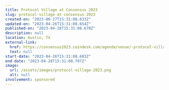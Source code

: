 ```yaml
---
title: Protocol Village at Consensus 2023
slug: protocol-village-at-consensus-2023
created-on: "2023-06-27T15:31:08.633Z"
updated-on: "2023-04-26T15:31:08.654Z"
published-on: "2023-04-28T15:31:08.670Z"
description: null
location: Austin, TX
external-link:
  href: https://consensus2023.coindesk.com/agenda/venue/-protocol-village
  text: null
start-date: "2023-04-26T15:31:08.683Z"
end-date: "2023-04-28T15:31:08.707Z"
image:
  url: /assets/images/protocol-village-2023.png
  alt: null
involvement: sponsored
---
```

